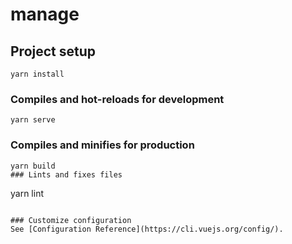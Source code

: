 # manage

## Project setup
```
yarn install
```

### Compiles and hot-reloads for development
```
yarn serve
```

### Compiles and minifies for production
```
yarn build
### Lints and fixes files
```
yarn lint
```

### Customize configuration
See [Configuration Reference](https://cli.vuejs.org/config/).
